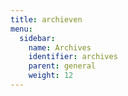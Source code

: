 ```yaml
---
title: archieven
menu:
  sidebar:
    name: Archives
    identifier: archives
    parent: general
    weight: 12
---
```

